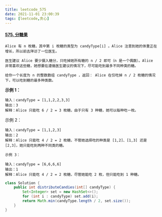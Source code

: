 ```yaml
---
title: leetcode_575
date: 2021-11-01 23:00:39
tags: [leetcode,贪心]
---
```


#### [575. 分糖果](https://leetcode-cn.com/problems/distribute-candies/)

```
Alice 有 n 枚糖，其中第 i 枚糖的类型为 candyType[i] 。Alice 注意到她的体重正在增长，所以前去拜访了一位医生。

医生建议 Alice 要少摄入糖分，只吃掉她所有糖的 n / 2 即可（n 是一个偶数）。Alice 非常喜欢这些糖，她想要在遵循医生建议的情况下，尽可能吃到最多不同种类的糖。

给你一个长度为 n 的整数数组 candyType ，返回： Alice 在仅吃掉 n / 2 枚糖的情况下，可以吃到糖的最多种类数。

```

**示例 1：**

```
输入：candyType = [1,1,2,2,3,3]
输出：3
解释：Alice 只能吃 6 / 2 = 3 枚糖，由于只有 3 种糖，她可以每种吃一枚。
```

示例 2：

```
输入：candyType = [1,1,2,3]
输出：2
解释：Alice 只能吃 4 / 2 = 2 枚糖，不管她选择吃的种类是 [1,2]、[1,3] 还是 [2,3]，她只能吃到两种不同类的糖。
```

```
示例 3：

输入：candyType = [6,6,6,6]
输出：1
解释：Alice 只能吃 4 / 2 = 2 枚糖，尽管她能吃 2 枚，但只能吃到 1 种糖。
```

```Java
class Solution {
    public int distributeCandies(int[] candyType) {
        Set<Integer> set = new HashSet<>();
        for (int i : candyType) set.add(i);
        return Math.min(candyType.length / 2, set.size());
    }
}
```


